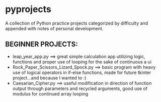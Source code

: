# pyprojects
A collection of Python practice projects categorized by difficulty and appended with notes of personal development.

BEGINNER PROJECTS:
------------------
* leap_year_app.py ==> great simple calculation app utilizing logic, functions and proper use of looping for the sake of continuous a ui
* Rock_Paper_Scissors_Lizard_Spock.py ==> basic program with heavy use of logical operators in if-else functions, made for future tkinter project...and because I wanted to :)
* Caesarian_Cipher.py ==> useful modification in direction of function output through parameters and recycled arguments, good use of modulus for continued array looping

